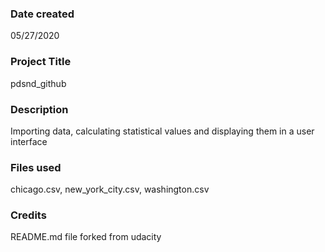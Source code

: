 ### Date created
05/27/2020

### Project Title
pdsnd_github

### Description
Importing data, calculating statistical values and displaying them in a user interface

### Files used
chicago.csv, new_york_city.csv, washington.csv

### Credits
README.md file forked from udacity
